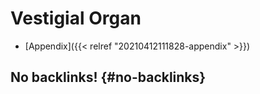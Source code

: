 # Vestigial Organ


-   [Appendix]({{< relref "20210412111828-appendix" >}})


## No backlinks! {#no-backlinks}

